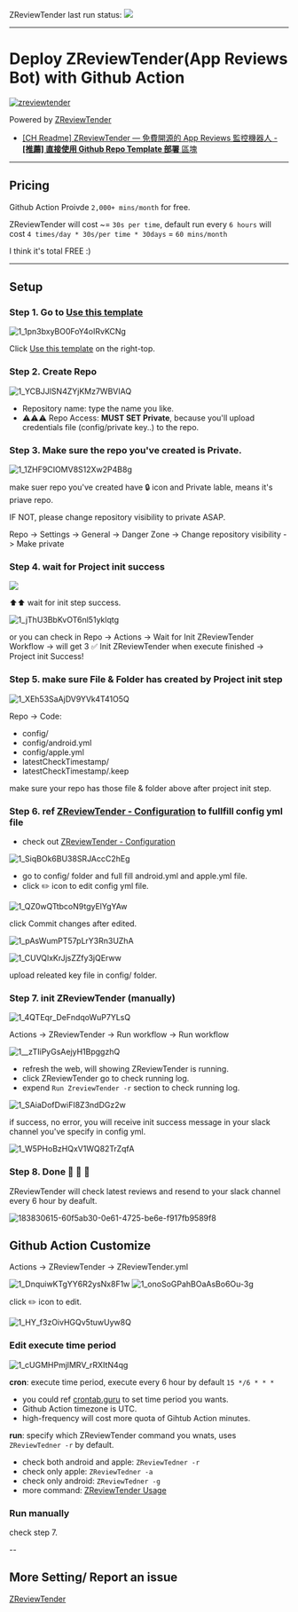 ZReviewTender last run status: ![](../../actions/workflows/ZReviewTender.yml/badge.svg)

---
# Deploy ZReviewTender(App Reviews Bot) with Github Action

[![zreviewtender](https://user-images.githubusercontent.com/33706588/184472514-2b8fea8c-c79e-47d9-aa30-ad5376b5823f.jpeg)](https://github.com/ZhgChgLi/ZReviewTender)

Powered by [ZReviewTender](https://github.com/ZhgChgLi/ZReviewTender)

- [\[CH Readme\] ZReviewTender — 免費開源的 App Reviews 監控機器人 - **\[推薦\] 直接使用 Github Repo Template 部署** 區塊 ](https://medium.com/zrealm-ios-dev/zreviewtender-%E5%85%8D%E8%B2%BB%E9%96%8B%E6%BA%90%E7%9A%84-app-reviews-%E7%9B%A3%E6%8E%A7%E6%A9%9F%E5%99%A8%E4%BA%BA-e36e48bb9265)

---

## Pricing

Github Action Proivde `2,000+ mins/month` for free.

ZReviewTender will cost ~= `30s per time`, default run every `6 hours` will cost `4 times/day * 30s/per time * 30days` = `60 mins/month`

I think it's total FREE :)

---

## Setup

### Step 1. Go to [Use this template](https://github.com/ZhgChgLi/ZReviewTender-deploy-with-github-action/generate)
![1_1pn3bxyBO0FoY4oIRvKCNg](https://user-images.githubusercontent.com/33706588/184472590-fc09b717-1184-477c-969d-af2e42606e16.png)

Click [Use this template](https://github.com/ZhgChgLi/ZReviewTender-deploy-with-github-action/generate) on the right-top.

### Step 2. Create Repo
![1_YCBJJlSN4ZYjKMz7WBVIAQ](https://user-images.githubusercontent.com/33706588/184472671-2124e84e-c548-41ed-abf5-2525dd452c0d.png)

- Repository name: type the name you like.
- ⚠️⚠️⚠️ Repo Access: **MUST SET Private**, because you'll upload credentials file (config/private key..) to the repo.

### Step 3. Make sure the repo you've created is Private.
![1_1ZHF9CIOMV8S12Xw2P4B8g](https://user-images.githubusercontent.com/33706588/184472680-4f276b14-c4a6-4302-93a2-b6f9b6f45485.png)

make suer repo you've created have 🔒 icon and Private lable, means it's priave repo.

IF NOT, please change repository visibility to private ASAP.

Repo -> Settings -> General -> Danger Zone -> Change repository visibility -> Make private

### Step 4. wait for Project init success

![](../../actions/workflows/initZReviewTender.yml/badge.svg)

⬆️⬆️ wait for init step success.

![1_jThU3BbKvOT6nl51yklqtg](https://user-images.githubusercontent.com/33706588/184472836-db7f182a-204f-438d-9fcf-a245b8476920.png)

or you can check in Repo -> Actions -> Wait for Init ZReviewTender Workflow -> will get 3 ✅ Init ZReviewTender when execute finished -> Project init Success!

### Step 5. make sure File & Folder has created by Project init step
![1_XEh53SaAjDV9YVk4T41O5Q](https://user-images.githubusercontent.com/33706588/184472920-41371c52-caca-436e-a2d2-fa4164ca30e9.png)

Repo -> Code:
- config/
- config/android.yml
- config/apple.yml
- latestCheckTimestamp/
- latestCheckTimestamp/.keep

make sure your repo has those file & folder above after project init step.

### Step 6. ref [ZReviewTender - Configuration](https://github.com/ZhgChgLi/ZReviewTender#configuration) to fullfill config yml file
- check out [ZReviewTender - Configuration](https://github.com/ZhgChgLi/ZReviewTender#configuration)

![1_SiqBOk6BU38SRJAccC2hEg](https://user-images.githubusercontent.com/33706588/184472980-e1cffa36-3e43-41a9-b86c-462ca0072a0f.png)

- go to config/ folder and full fill android.yml and apple.yml file.
- click ✏️ icon to edit config yml file.

![1_QZ0wQTtbcoN9tgyElYgYAw](https://user-images.githubusercontent.com/33706588/184473018-d375859d-c45d-4998-8972-07ddf384044b.png)

click Commit changes after edited.

![1_pAsWumPT57pLrY3Rn3UZhA](https://user-images.githubusercontent.com/33706588/184473030-12bc512a-d570-4ea7-b722-cd7a95a199ab.png)

![1_CUVQlxKrJjsZZfy3jQErww](https://user-images.githubusercontent.com/33706588/184473059-bdd4190d-f85a-4aee-a97e-44e8039e1b1f.png)

upload releated key file in config/ folder.

### Step 7. init ZReviewTender (manually)
![1_4QTEqr_DeFndqoWuP7YLsQ](https://user-images.githubusercontent.com/33706588/184473096-4558092d-cc47-426e-9bc0-db1144c204fe.png)

Actions -> ZReviewTender -> Run workflow -> Run workflow

![1__zTIiPyGsAejyH1BpggzhQ](https://user-images.githubusercontent.com/33706588/184473129-7ddb2a96-1704-44fc-9c24-b4259cd34d01.png)

- refresh the web, will showing ZReviewTender is running.
- click ZReviewTender go to check running log.
- expend `Run ZreviewTender -r` section to check running log.

![1_SAiaDofDwiFI8Z3ndDGz2w](https://user-images.githubusercontent.com/33706588/184473159-7be52587-ced8-4899-a436-8a05aa90ffbd.png)

if success, no error, you will receive init success message in your slack channel you've specify in config yml.

![1_W5PHoBzHQxV1WQ82TrZqfA](https://user-images.githubusercontent.com/33706588/184473241-caa39ed1-a9eb-4659-b053-c1112e7b872a.png)

### Step 8. Done 🎉 🎉 🎉

ZReviewTender will check latest reviews and resend to your slack channel every 6 hour by deafult.

![183830615-60f5ab30-0e61-4725-be6e-f917fb9589f8](https://user-images.githubusercontent.com/33706588/184503573-40fcce2a-390c-4426-b2b6-7b2a7537eb7a.jpeg)


## Github Action Customize

Actions -> ZReviewTender -> ZReviewTender.yml

![1_DnquiwKTgYY6R2ysNx8F1w](https://user-images.githubusercontent.com/33706588/184473344-03e88bd2-e879-40f6-b04e-f013ab0c51f7.png)
![1_onoSoGPahBOaAsBo6Ou-3g](https://user-images.githubusercontent.com/33706588/184473355-b9e5b3a0-cc3a-4baa-b9d9-698a544b5e90.png)

click ✏️ icon to edit.

![1_HY_f3zOivHGQv5tuwUyw8Q](https://user-images.githubusercontent.com/33706588/184473367-df2cd7db-81b3-44ec-819b-8389b1dc230b.png)

### Edit execute time period

![1_cUGMHPmjlMRV_rRXItN4qg](https://user-images.githubusercontent.com/33706588/184473409-64391df3-3c72-4376-a556-20ac4dd9ffe4.png)

**cron**: execute time period, execute every 6 hour by default `15 */6 * * *`
- you could ref [crontab.guru](https://crontab.guru/) to set time period you wants.
- Github Action timezone is UTC.
- high-frequency will cost more quota of Gihtub Action minutes.

**run**: specify which ZReviewTender command you wnats, uses `ZReviewTedner -r` by default.
- check both android and apple: `ZReviewTedner -r`
- check only apple: `ZReviewTedner -a`
- check only android: `ZReviewTedner -g`
- more command: [ZReviewTender Usage](https://github.com/ZhgChgLi/ZReviewTender#usage)


### Run manually
check step 7.

--

## More Setting/ Report an issue

[ZReviewTender](https://github.com/ZhgChgLi/ZReviewTender)


